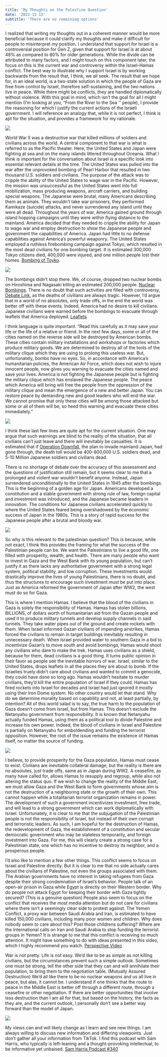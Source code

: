 ```yaml
---
title: 'My Thoughts on the Palestine Question'
date: '2023-11-13'
subtitle: 'There are no remaining options'
---
```


I realized that writing my thoughts out in a coherent manner would be more beneficial because it could clarify my thoughts and make it difficult for people to misinterpret my position. I understand that support for Israel is a controversial position for Gen Z, given that support for Israel is at about 48% as compared to 80% for older generations. While the divide can be attributed to many factors, and I might touch on this component later, the focus on this is the current war and controversy within the Israel-Hamas conflict. The best way to illustrate why I support Israel is by working backwards from the result that, I think, we all seek. The result that we hope for, in an ideal world, is a two-state solution in which the people of Gaza are free from control by Israel, therefore self-sustaining, and the two nations live in peace. While there might be conflicts, they are handled diplomatically without violence. With this goal in mind, which isn’t the goal for all I might mention (I’m looking at you, “From the River to the Sea '' people), I provide the reasoning for which I justify the current actions of the Israeli government. I will reference an analogy that, while it is not perfect, I think is apt for the situation, and provides a framework for my rationale.

![](/static/Blog/images/Palestine/IsraelSatallite.jpg)

World War II was a destructive war that killed millions of soldiers and civilians across the world. A central component to that war is what is referred to as the Pacific theater. Here, the United States and Japan were fighting at sea and on the many islands littered throughout Oceania. What I think is important for the conversation about Israel is a specific look into essential relevant details at the time. The United States was pulled into the war after the unprovoked bombing of Pearl Harbor that resulted in two thousand U.S. soldiers and civilians. The purpose of the attack was to cripple the ability of the United States to wage war in the Pacific. However, the mission was unsuccessful as the United States went into full mobilization, mass producing weapons, aircraft carriers, and building special weapons. The Japanese were brutal, many Americans describing them as animals. They wouldn’t take war prisoners, they performed Kamikaze (suicide) attacks, and never surrendered any island until they were all dead. Throughout the years of war, America gained ground through island hopping campaigns until they were within flying distance to the mainland. America decided that they needed to cripple the ability for Japan to wage war and employ destruction to show the Japanese people and government the capabilities of America. Japan had little to no defense capabilities against America’s powerful weaponry. The United States employed a ruthless firebombing campaign against Tokyo, which resulted in the most dead civilians for one bombing target. It is estimated 300,000 Tokyo citizens died, 400,000 were injured, and one million people lost their homes. [Bombing of Toyko](https://en.wikipedia.org/wiki/Bombing_of_Tokyo).

![](/static/Blog/images/Palestine/Tokyo.webp)

The bombings didn’t stop there. We, of course, dropped two nuclear bombs on Hiroshima and Nagasaki killing an estimated 200,000 people. [Nuclear Bombings](https://www.icanw.org/hiroshima_and_nagasaki_bombings#:~:text=By%20the%20end%20of%201945,person%20was%20loved%20by%20someone). There is no doubt that such activities are filled with controversy, [Debate Link](https://en.wikipedia.org/wiki/Debate_over_the_atomic_bombings_of_Hiroshima_and_Nagasaki), as the deaths of civilians are always tragic. However, I’d argue that in a world of no absolutes, only trade offs, in the end the world was better off with these events. Indeed, America had no desire to kill civilians. Japanese civilians were warned before the bombings to evacuate through leaflets that America deployed. [Leaflets](https://ahf.nuclearmuseum.org/ahf/key-documents/warning-leaflets/)

I think language is quite important. “Read this carefully as it may save your life or the life of a relative or friend. In the next few days, some or all of the cities named on the reverse side will be destroyed by American bombs. These cities contain military installations and workshops or factories which produce military goods. We are determined to destroy all of the tools of the military clique which they are using to prolong this useless war. But, unfortunately, bombs have no eyes. So, in accordance with America’s humanitarian policies, the American Air Force, which does not wish to injure innocent people, now gives you warning to evacuate the cities named and save your lives. America is not fighting the Japanese people but is fighting the military clique which has enslaved the Japanese people. The peace which America will bring will free the people from the oppression of the military clique and mean the emergence of a new and better Japan. You can restore peace by demanding new and good leaders who will end the war. We cannot promise that only these cities will be among those attacked but some or all of them will be, so heed this warning and evacuate these cities immediately.” 

![](/static/Blog/images/Palestine/Leaflets.jpg)

I think these last few lines are quite apt for the current situation. One may argue that such warnings are blind to the reality of the situation, that all civilians can’t just leave and there will inevitably be casualties. It is estimated that if [Operation Downfall](https://www.history.navy.mil/about-us/leadership/director/directors-corner/h-grams/h-gram-057/h-057-1.html#:~:text=By%20late%20July%2C%20the%20JCS,to%2010%20million%20Japanese%20dead), the plan to invade mainland Japan, had gone through, the death toll would be 400-800,000 U.S. soldiers dead, and 5-10 Million Japanese soldiers and civilians dead.

There is no shortage of debate over the accuracy of this assessment and the questions of justification still remain, but it seems clear to me that a prolonged and violent war wouldn’t benefit anyone. Instead, Japan surrendered unconditionally to the United States in 1945 after the bombings. This is the beginning of a golden age for Japan. Americans developed a constitution and a stable government with strong rule of law, foreign capital and investment was introduced, and the Japanese became leaders in innovation. The conditions for Japanese civilians accelerated quickly to where the United States feared being overshadowed by the economic success of Japan in the 1980s. This is a story of rapid success for the Japanese people after a brutal and bloody war.

![](/static/Blog/images/Palestine/JapanSurrender.jpg)

So why is this relevant to the palestinian question? This is because, while not exact, I think this provides the framing for what the success of the Palestinian people can be. We want the Palestinians to live a good life, one filled with prosperity, wealth, and health. There are many people who want to invest in Gaza and the West Bank with its young population, but can’t justify it as there lacks any authoritative government with a strong legal system, political stability, and low corruption. These investments would drastically improve the lives of young Palestinians, there is no doubt, and thus the structures to encourage such investment must be put into place. Just as America reformed the government of Japan after WW2, the west must do so for Gaza. 

This is where I mention Hamas. I believe that the blood of the civilians in Gaza is solely the responsibility of Hamas. Hamas has stolen billions, BILLIONS, of dollars worth of humanitarian aid from the Gazan people and used it to produce military tunnels and develop supply channels in said tunnels. They take water pipes out of the ground and create rockets with them. When Israel informed Gazan civilians of impending airstrikes, Hamas forced the civilians to remain in target buildings inevitably resulting in unnecessary death. When Israel provided water to southern Gaza in a bid to incentivize Gazan’s to move south and avoid bombings, Hamas would shoot any civilians who dare to make the trek. Hamas uses civilians as a shield, because for them, dead civilians is a good thing. It turns public opinion in their favor as people see the inevitable horrors of war. Israel, similar to the United States, drops leaflets in all the places they are about to bomb. If the Israelies truely didn’t care about civilians and wanted to commit a genocide, they could have done so long ago. Hamas wouldn’t hesitate to murder civilians, they’d kill the entire population of Israel if they could. Hamas has fired rockets into Israel for decades and Israel had just ignored it mostly using their Iron Dome system. No other country would let that stand. Why do we determine morality based on capability and not, at least partially, by intention? All of this world salad is to say, the true harm to the population of Gaza doesn’t come from Israel, but from Hamas. This doesn’t exclude the Netanyahu government from responsibility. It is known that Netanyahu actually funded Hamas, using them as a political tool to divide Palestine and increase his own power. Indeed, the blood of civilians in Israel and Palestine is partially on Netanyahu for emboldending and funding the terrorist opposition. However, the root of the issue remains the existence of Hamas itself, no matter the source of funding. 

![](/static/Blog/images/Palestine/Hamas.jpg)

I believe, to provide prosperity for the Gaza population, Hamas must cease to exist. Civilians are inevitable collateral damage, but the reality is there are no absolutes, just trade offs, same as in Japan during WW2. A ceasefire, as many have called for, allows Hamas to resupply and regroup, while also not altering the status quo. If we wish to change the reality of the Middle East, we must allow Gaza and the West Bank to form governments whose aim is not the destruction of a neighboring state or the growth of their own. This cannot happen while a totalitarian terrorist organization remains in power. The development of such a government incentivizes investment, free trade, and will lead to a strong government which can work diplomatically with Israel. Unfortunately, it is clear to me that the subjugation of the Palestinian people is not the responsibility of Israel, but instead of their own corrupt and terroristic leaders. 
As such, I am hopeful for the destruction of Hamas, the redevelopment of Gaza, the establishment of a constitution and secular democratic government who may be stateless temporarily, and foreign investment into Gaza. For me, this will clearly create a strong case for a Palestinian state, one which has no incentive to destroy its neighbor, and a prosperous people. 

I’d also like to mention a few other things. This conflict seems to focus on Israel and Palestine directly. But it is clear to me that no side actually cares about the civilians of Palestine, not even the groups associated with them. The Arabian governments have no interest in taking refugees from Gaza despite their strong condemnation of Israel’s behavior. People talk of an open-air prison in Gaza while Egypt is directly on their Western border. Why do people not attack Egypt for keeping their border with Gaza tightly secured? (This is a genuine question) People also seem to focus on the conflict that receives the most media attention but do not care for civilians where there isn’t a seemingly clear side to protest against. The Yemen Conflict, a proxy war between Saudi Arabia and Iran, is estimated to have killed 150,000 civilians, including many poor women and children. Why does nobody seem to care about this? Post those childrens suffering? Where are the International calls on Iran and Saudi Arabia to stop funding the terrorist groups in Yemen? It is strange to me that this conflict is receiving so much attention. It might have something to do with ideas presented in this video, which I highly recommend you watch. [Perspective Video](https://youtube.com/watch?v=3ojITC0dIL4) 

War is not pretty. Life is not easy. We’d like to be as simple as not killing civilians, but the circumstances prevent such a simple outlook. Sometimes one must be strong, tell the other side that they can and will annihilate their population, to bring them to the negotiation table. (Mutually Assured Destruction) We’d all like there to be no nuclear weapons and us all live in peace, but alas, it cannot be. I understand if one thinks that the route to peace in the Middle East is better off through a different route, through a ceasefire or other negotiation. If there are better opportunities that involve less destruction than I am all for that, but based on the history, the facts as they are, and the current outlook, I personally don’t see a better way forward than the model of Japan. 

![](/static/Blog/images/Palestine/PalestineChild.avif)

My views can and will likely change as I learn and see new things. I am always willing to discuss new information and differing viewpoints. Just don’t gather all your information from TikTok. I find this podcast with Sam Harris, who typically is left-leaning and a thought-provoking intellectual, to be informative yet unbaised. [Sam Harris Podcast #340](https://www.youtube.com/watch?v=oFBm8nQ2aBo&t=2016s)
